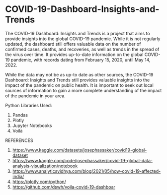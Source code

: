 # COVID-19-Dashboard-Insights-and-Trends
The COVID-19 Dashboard: Insights and Trends is a project that aims to provide insights into the global COVID-19 pandemic. While it is not regularly updated, the dashboard still offers valuable data on the number of confirmed cases, deaths, and recoveries, as well as trends in the spread of the virus over time. It provides up-to-date information on the global COVID-19 pandemic, with records dating from February 15, 2020, until May 14, 2022.

While the data may not be as up-to date as other sources, the COVID-19 Dashboard: Insights and Trends still provides valuable insights into the impact of the pandemic on public health.  It is important to seek out local sources of information to gain a more complete understanding of the impact of the pandemic in your area.

Python Libraries Used:
1. Pandas
2. Plotly
3. Jupyter Notebooks
4. Voilà

REFERENCES
1. https://www.kaggle.com/datasets/josephassaker/covid19-global-dataset
2. https://www.kaggle.com/code/josephassaker/covid-19-global-data-analysis-visualization/notebook
3. https://www.analyticsvidhya.com/blog/2021/05/how-covid-19-affected-india/
4. https://plotly.com/python/
5. https://github.com/dswh/voila-covid-19-dashboar
